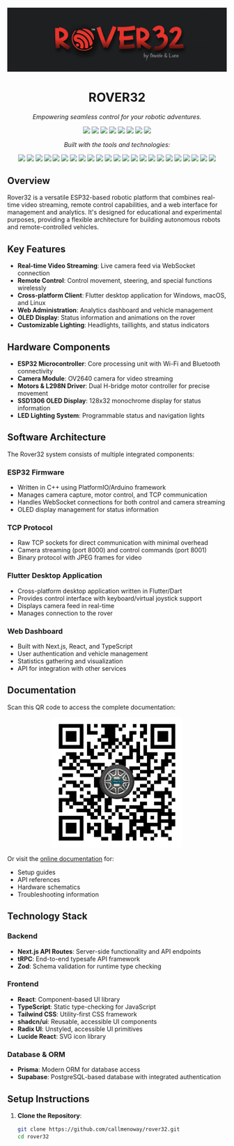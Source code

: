 <p align="center">
  <img src="./Rover32/public/rover32.png">
</p>

<h1 align="center">ROVER32</h1>

<p align="center"><i>Empowering seamless control for your robotic adventures.</i></p>

<p align="center">
  <!-- Ultimo commit -->
  <img src="https://img.shields.io/github/last-commit/callmenoway/Rover32?style=flat&logo=git&logoColor=white&color=0080ff" />
  
  <!-- Linguaggio principale -->
  <img src="https://img.shields.io/github/languages/top/callmenoway/Rover32?style=flat&color=0080ff" />

  <!-- Conteggio linguaggi -->
  <img src="https://img.shields.io/github/languages/count/callmenoway/Rover32?style=flat&color=0080ff" />

  <!-- Dimensione repo -->
  <img src="https://img.shields.io/github/repo-size/callmenoway/Rover32?style=flat&color=0080ff&logo=database&logoColor=white" />

  <!-- Stars -->
  <img src="https://img.shields.io/github/stars/callmenoway/Rover32?style=flat&color=0080ff&logo=github&logoColor=white" />

  <!-- Forks -->
  <img src="https://img.shields.io/github/forks/callmenoway/Rover32?style=flat&color=0080ff&logo=code-fork&logoColor=white" />

  <!-- Issues aperti -->
  <img src="https://img.shields.io/github/issues/callmenoway/Rover32?style=flat&color=0080ff&logo=githubissues&logoColor=white" />

  <!-- Licenza -->
  <img src="https://img.shields.io/github/license/callmenoway/Rover32?style=flat&color=0080ff&logo=open-source-initiative&logoColor=white" />
</p>

<p align="center"><i>Built with the tools and technologies:</i></p>

<p align="center">
  <img src="https://img.shields.io/badge/JSON-000000.svg?style=flat&logo=JSON&logoColor=white" />
  <img src="https://img.shields.io/badge/npm-CB3837.svg?style=flat&logo=npm&logoColor=white" />
  <img src="https://img.shields.io/badge/JavaScript-F7DF1E.svg?style=flat&logo=JavaScript&logoColor=black" />
  <img src="https://img.shields.io/badge/React-%2320232a.svg?logo=react&logoColor=%2361DAFB" />
  <img src="https://img.shields.io/badge/NextJs-000000?style=flat&logo=next.js&logoColor=white" />
  <img src="https://img.shields.io/badge/tailwindcss-0F172A?&logo=tailwindcss" />
  <img src="https://img.shields.io/badge/Dart-0175C2.svg?style=flat&logo=Dart&logoColor=white" />
  <img src="https://img.shields.io/badge/C++-%2300599C.svg?logo=c%2B%2B&logoColor=white" />
  <img src="https://img.shields.io/badge/XML-005FAD.svg?style=flat&logo=XML&logoColor=white" />
  <img src="https://img.shields.io/badge/Flutter-02569B.svg?style=flat&logo=Flutter&logoColor=white" />
  <img src="https://img.shields.io/badge/shadcn%2Fui-000?logo=shadcnui&logoColor=fff" />
  <img src="https://img.shields.io/badge/CSS-1572B6?logo=css3&logoColor=fff" />
  <img src="https://img.shields.io/badge/Node.js-6DA55F?logo=node.js&logoColor=white" />
  <img src="https://img.shields.io/badge/Python-3776AB.svg?style=flat&logo=Python&logoColor=white" />
  <img src="https://img.shields.io/badge/TypeScript-3178C6.svg?style=flat&logo=TypeScript&logoColor=white" />
  <img src="https://img.shields.io/badge/Postgres-%23316192.svg?logo=postgresql&logoColor=white" />
  <img src="https://img.shields.io/badge/Supabase-3FCF8E?logo=supabase&logoColor=fff" />
  <img src="https://img.shields.io/badge/Prisma-2D3748.svg?style=flat&logo=Prisma&logoColor=white" />
  <img src="https://img.shields.io/badge/Zod-3E67B1.svg?style=flat&logo=Zod&logoColor=white" />
  <img src="https://img.shields.io/badge/ESLint-4B32C3.svg?style=flat&logo=ESLint&logoColor=white" />
  <img src="https://img.shields.io/badge/React_Router-CA4245?logo=react-router&logoColor=white" />
  <img src="https://img.shields.io/badge/YAML-CB171E.svg?style=flat&logo=YAML&logoColor=white" />
  <img src="https://img.shields.io/badge/Docker-2496ED?logo=docker&logoColor=fff" />
</p>

## Overview

Rover32 is a versatile ESP32-based robotic platform that combines real-time video streaming, remote control capabilities, and a web interface for management and analytics. It's designed for educational and experimental purposes, providing a flexible architecture for building autonomous robots and remote-controlled vehicles.

## Key Features

- **Real-time Video Streaming**: Live camera feed via WebSocket connection
- **Remote Control**: Control movement, steering, and special functions wirelessly
- **Cross-platform Client**: Flutter desktop application for Windows, macOS, and Linux
- **Web Administration**: Analytics dashboard and vehicle management
- **OLED Display**: Status information and animations on the rover
- **Customizable Lighting**: Headlights, taillights, and status indicators

## Hardware Components

- **ESP32 Microcontroller**: Core processing unit with Wi-Fi and Bluetooth connectivity
- **Camera Module**: OV2640 camera for video streaming
- **Motors & L298N Driver**: Dual H-bridge motor controller for precise movement
- **SSD1306 OLED Display**: 128x32 monochrome display for status information
- **LED Lighting System**: Programmable status and navigation lights

## Software Architecture

The Rover32 system consists of multiple integrated components:

### ESP32 Firmware

- Written in C++ using PlatformIO/Arduino framework
- Manages camera capture, motor control, and TCP communication
- Handles WebSocket connections for both control and camera streaming
- OLED display management for status information

### TCP Protocol

- Raw TCP sockets for direct communication with minimal overhead
- Camera streaming (port 8000) and control commands (port 8001)
- Binary protocol with JPEG frames for video

### Flutter Desktop Application

- Cross-platform desktop application written in Flutter/Dart
- Provides control interface with keyboard/virtual joystick support
- Displays camera feed in real-time
- Manages connection to the rover

### Web Dashboard

- Built with Next.js, React, and TypeScript
- User authentication and vehicle management
- Statistics gathering and visualization
- API for integration with other services

## Documentation

Scan this QR code to access the complete documentation:

<p align="center">
  <img src="./Rover32/public/qr-code.png" alt="Documentation QR Code" width="300" />
</p>


Or visit the [online documentation](https://github.com/callmenoway/rover32) for:

- Setup guides
- API references
- Hardware schematics
- Troubleshooting information

## Technology Stack

### Backend
- **Next.js API Routes**: Server-side functionality and API endpoints
- **tRPC**: End-to-end typesafe API framework
- **Zod**: Schema validation for runtime type checking

### Frontend
- **React**: Component-based UI library
- **TypeScript**: Static type-checking for JavaScript
- **Tailwind CSS**: Utility-first CSS framework
- **shadcn/ui**: Reusable, accessible UI components
- **Radix UI**: Unstyled, accessible UI primitives
- **Lucide React**: SVG icon library

### Database & ORM
- **Prisma**: Modern ORM for database access
- **Supabase**: PostgreSQL-based database with integrated authentication

## Setup Instructions

1. **Clone the Repository**:
   ```bash
   git clone https://github.com/callmenoway/rover32.git
   cd rover32
